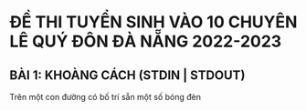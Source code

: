 # ĐỀ THI TUYỂN SINH VÀO 10 CHUYÊN LÊ QUÝ ĐÔN ĐÀ NẴNG 2022-2023

## BÀI 1: KHOÀNG CÁCH (STDIN | STDOUT)
Trên một con đường có bố trí sẵn một số bóng đèn 
